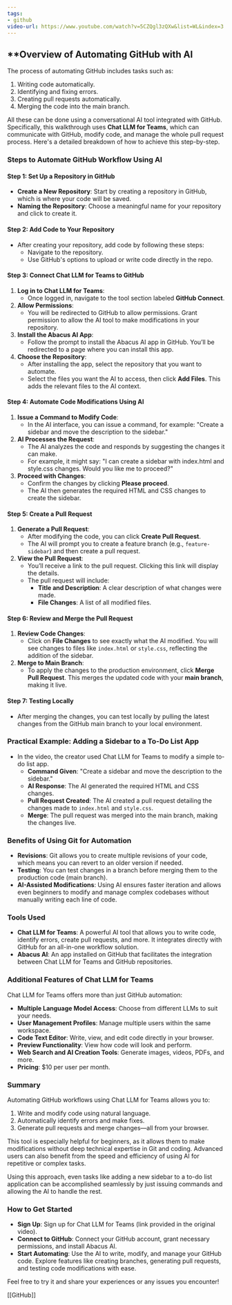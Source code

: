 ```yaml
---
tags:
- github
video-url: https://www.youtube.com/watch?v=5CZQgl3zQXw&list=WL&index=3
---
```


## **Overview of Automating GitHub with AI

The process of automating GitHub includes tasks such as:

1. Writing code automatically.
2. Identifying and fixing errors.
3. Creating pull requests automatically.
4. Merging the code into the main branch.

All these can be done using a conversational AI tool integrated with GitHub. Specifically, this walkthrough uses **Chat LLM for Teams**, which can communicate with GitHub, modify code, and manage the whole pull request process. Here's a detailed breakdown of how to achieve this step-by-step.

### Steps to Automate GitHub Workflow Using AI

#### Step 1: Set Up a Repository in GitHub

- **Create a New Repository**: Start by creating a repository in GitHub, which is where your code will be saved.
- **Naming the Repository**: Choose a meaningful name for your repository and click to create it.

#### Step 2: Add Code to Your Repository

- After creating your repository, add code by following these steps:
  - Navigate to the repository.
  - Use GitHub's options to upload or write code directly in the repo.

#### Step 3: Connect Chat LLM for Teams to GitHub

1. **Log in to Chat LLM for Teams**:
   - Once logged in, navigate to the tool section labeled **GitHub Connect**.
2. **Allow Permissions**:
   - You will be redirected to GitHub to allow permissions. Grant permission to allow the AI tool to make modifications in your repository.
3. **Install the Abacus AI App**:
   - Follow the prompt to install the Abacus AI app in GitHub. You’ll be redirected to a page where you can install this app.
4. **Choose the Repository**:
   - After installing the app, select the repository that you want to automate.
   - Select the files you want the AI to access, then click **Add Files**. This adds the relevant files to the AI context.

#### Step 4: Automate Code Modifications Using AI

1. **Issue a Command to Modify Code**:
   - In the AI interface, you can issue a command, for example: "Create a sidebar and move the description to the sidebar."
2. **AI Processes the Request**:
   - The AI analyzes the code and responds by suggesting the changes it can make.
   - For example, it might say: "I can create a sidebar with index.html and style.css changes. Would you like me to proceed?"
3. **Proceed with Changes**:
   - Confirm the changes by clicking **Please proceed**.
   - The AI then generates the required HTML and CSS changes to create the sidebar.

#### Step 5: Create a Pull Request

1. **Generate a Pull Request**:
   - After modifying the code, you can click **Create Pull Request**.
   - The AI will prompt you to create a feature branch (e.g., `feature-sidebar`) and then create a pull request.
2. **View the Pull Request**:
   - You’ll receive a link to the pull request. Clicking this link will display the details.
   - The pull request will include:
     - **Title and Description**: A clear description of what changes were made.
     - **File Changes**: A list of all modified files.

#### Step 6: Review and Merge the Pull Request

1. **Review Code Changes**:
   - Click on **File Changes** to see exactly what the AI modified. You will see changes to files like `index.html` or `style.css`, reflecting the addition of the sidebar.
2. **Merge to Main Branch**:
   - To apply the changes to the production environment, click **Merge Pull Request**. This merges the updated code with your **main branch**, making it live.

#### Step 7: Testing Locally

- After merging the changes, you can test locally by pulling the latest changes from the GitHub main branch to your local environment.

### Practical Example: Adding a Sidebar to a To-Do List App

- In the video, the creator used Chat LLM for Teams to modify a simple to-do list app.
  - **Command Given**: "Create a sidebar and move the description to the sidebar."
  - **AI Response**: The AI generated the required HTML and CSS changes.
  - **Pull Request Created**: The AI created a pull request detailing the changes made to `index.html` and `style.css`.
  - **Merge**: The pull request was merged into the main branch, making the changes live.

### Benefits of Using Git for Automation

- **Revisions**: Git allows you to create multiple revisions of your code, which means you can revert to an older version if needed.
- **Testing**: You can test changes in a branch before merging them to the production code (main branch).
- **AI-Assisted Modifications**: Using AI ensures faster iteration and allows even beginners to modify and manage complex codebases without manually writing each line of code.

### Tools Used

- **Chat LLM for Teams**: A powerful AI tool that allows you to write code, identify errors, create pull requests, and more. It integrates directly with GitHub for an all-in-one workflow solution.
- **Abacus AI**: An app installed on GitHub that facilitates the integration between Chat LLM for Teams and GitHub repositories.

### Additional Features of Chat LLM for Teams

Chat LLM for Teams offers more than just GitHub automation:

- **Multiple Language Model Access**: Choose from different LLMs to suit your needs.
- **User Management Profiles**: Manage multiple users within the same workspace.
- **Code Text Editor**: Write, view, and edit code directly in your browser.
- **Preview Functionality**: View how code will look and perform.
- **Web Search and AI Creation Tools**: Generate images, videos, PDFs, and more.
- **Pricing**: $10 per user per month.

### Summary

Automating GitHub workflows using Chat LLM for Teams allows you to:

1. Write and modify code using natural language.
2. Automatically identify errors and make fixes.
3. Generate pull requests and merge changes—all from your browser.

This tool is especially helpful for beginners, as it allows them to make modifications without deep technical expertise in Git and coding. Advanced users can also benefit from the speed and efficiency of using AI for repetitive or complex tasks.

Using this approach, even tasks like adding a new sidebar to a to-do list application can be accomplished seamlessly by just issuing commands and allowing the AI to handle the rest.

### How to Get Started

- **Sign Up**: Sign up for Chat LLM for Teams (link provided in the original video).
- **Connect to GitHub**: Connect your GitHub account, grant necessary permissions, and install Abacus AI.
- **Start Automating**: Use the AI to write, modify, and manage your GitHub code. Explore features like creating branches, generating pull requests, and testing code modifications with ease.

Feel free to try it and share your experiences or any issues you encounter!

[[GitHub]]